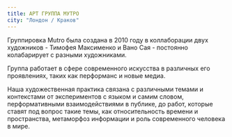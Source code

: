 ```yaml
---
title: АРТ ГРУППА МУТРО
city: "Лондон / Краков"
---
```


Группировка Mutro была создана в 2010 году в коллаборации двух художников - Тимофея Максименко и Вано Сая - постоянно колабарирует с разными художниками.

Группа работает в сфере современного искусства в различных его проявлениях, таких как перформанс и новые медиа.

Наша художественная практика связана с различными темами и контекстами от экспериментов с языком и самим словом, перформативными взаимодействиями в публике, до работ, которые ставят под вопрос такие темы, как относительность времени и пространства, метаморфоз информации и роль современного человека в мире.
